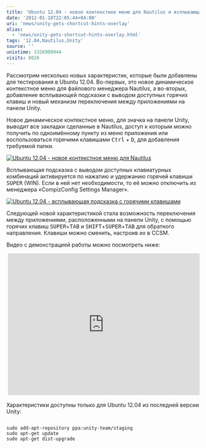 ```yaml
---
title: 'Ubuntu 12.04 - новое контекстное меню для Nautilus и всплывающая подсказка с горячими клавишами'
date: '2012-01-18T22:05:44+04:00'
uri: 'news/unity-gets-shortcut-hints-overlay'
alias: 
  - 'news/unity-gets-shortcut-hints-overlay.html'
tags: '12.04,Nautilus,Unity'
source: ''
unixtime: 1326909944
visits: 8026
---
```

Рассмотрим несколько новых характеристик, которые были добавлены для тестирования в Ubuntu 12.04. Во-первых, это новое динамическое контекстное меню для файлового менеджера Nautilus, а во-вторых, добавление всплывающей подсказки с выводом доступных горячих клавиш и новый механизм переключения между приложениями на панели Unity.

Новое динамическое контекстное меню, для значка на панели Unity, выводит все закладки сделанные в Nautilus, доступ к которым можно получить по одноимённому пункту из меню приложения или воспользоваться горячими клавишами <kbd>Ctrl</kbd> + <kbd>D</kbd>, для добавления требуемой папки.

[![Ubuntu 12.04 - новое контекстное меню для Nautilus](img/2012/01/18/22-00/ubuntu-1204-nautilus-quicklist-6721234781-o.jpg)](img/2012/01/18/22-00/ubuntu-1204-nautilus-quicklist-6721234781-o.jpg)

Всплывающая подсказка с выводом доступных клавиатурных комбинаций активируется по нажатию и удержанию горячей клавиши <kbd>SUPER</kbd> (WIN). Если в ней нет необходимости, то её можно отключить из менеджера «CompizConfig Settings Manager».

[![Ubuntu 12.04 - всплывающая подсказка с горячими клавишами](img/2012/01/18/22-00/ubuntu-1204-shortcut-hints-6721235869-o.jpg)](img/2012/01/18/22-00/ubuntu-1204-shortcut-hints-6721235869-o.jpg)

Следующей новой характеристикой стала возможность переключения между приложениями, расположенными на панели Unity, с помощью горячих клавиш <kbd>SUPER</kbd>+<kbd>TAB</kbd> и <kbd>SHIFT</kbd>+<kbd>SUPER</kbd>+<kbd>TAB</kbd> для обратного направления. Клавиши можно сменить, настроив их в CCSM.

Видео с демонстрацией работы можно посмотреть ниже:

 <iframe width="500" height="369" src="https://www.youtube.com/embed/oCPYKYipINE" frameborder="0" allowfullscreen=""></iframe>

Характеристики доступны только для Ubuntu 12.04 из последней версии Unity:

```

sudo add-apt-repository ppa:unity-team/staging
sudo apt-get update
sudo apt-get dist-upgrade
```
